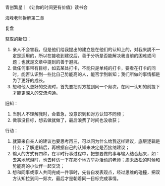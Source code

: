 青创繁星｜《让你的时间更有价值》读书会

海峰老师拆解第二章

复盘

获取的新知：

1. 亲人不会害我，但是他们给我提出的建立是在他们的认知上的，对我来説不一定是适用的，所以在接收到建议后，善于分析是否能解决我当前的困难或问题；也就是文章中提到的善于避坑。
2. 做任何事带有目标，如去某处打卡，不能只是单纯的打卡，要看在打卡的同时，能否认识到一些比自己势能高的人，能否学到新知；我们所做的事情都是为了更好的成长。
3. 想和他人更好的交流时，首先要把对方拉到同一个频次，在同一认知的前提下才能更深入的交流沟通。

旧知：

1. 当别人不理解我时，会着急，没意识到和对方认知不同频；
2. 做事没目标，想去做就做了，最后浪费了时间也没收获；

行动：

1. 就算来自亲人的建议也要思考再三，可以问为什么给我这样建议，底层逻辑是什么；了解逻辑后，再根据自己的认知来决定是否接纳建议；
2. 输入的方式有四种，在平时行事过程中，把想要做的事与输入结合起来，如：去某地旅游时，也去拜访一下在那个地方举办活动的老师；周未放松的时候和势能高的小伙伴一起交流；
3. 想和同事或家人共同完成一件事时，先各自发表观点，经过思维的碰撞，把双方认知拉到同一频次，最后才是朝着同一目标完成事情。